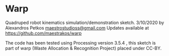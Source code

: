 # Warp

 Quadruped robot kinematics simulation/demonstration sketch.
 3/10/2020 by Alexandros Petkos <maestrostudioss@gmail.com>
 Updates available at https://github.com/maestrakos/warp
 
 The code has been tested using Processing version 3.5.4 
 , this sketch is part of warp (Waste Allocation & Recognition Project) placed under CC-BY.
 
 
